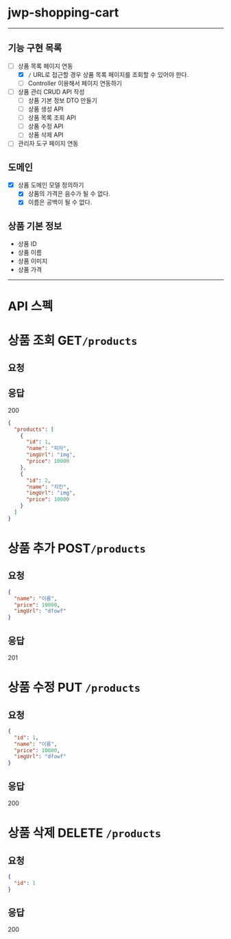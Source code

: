 # jwp-shopping-cart

---

## 기능 구현 목록

- [ ] 상품 목록 페이지 연동
    - [x] `/` URL로 접근할 경우 상품 목록 페이지를 조회할 수 있어야 한다.
    - [ ] Controller 이용해서 페이지 연동하기
- [ ] 상품 관리 CRUD API 작성
    - [ ] 상품 기본 정보 DTO 만들기
    - [ ] 상품 생성 API
    - [ ] 상품 목록 조회 API
    - [ ] 상품 수정 API
    - [ ] 상품 삭제 API
- [ ] 관리자 도구 페이지 연동

## 도메인

- [x] 상품 도메인 모델 정의하기
    - [x] 상품의 가격은 음수가 될 수 없다.
    - [x] 이름은 공백이 될 수 없다.

## 상품 기본 정보

- 상품 ID
- 상품 이름
- 상품 이미지
- 상품 가격

---

# API 스펙

# 상품 조회 GET`/products`

## 요청

## 응답
200

```json
{
  "products": [
    {
      "id": 1,
      "name": "피자",
      "imgUrl": "img",
      "price": 10000
    },
    {
      "id": 2,
      "name": "치킨",
      "imgUrl": "img",
      "price": 10000
    }
  ]
}
```

# 상품 추가  POST`/products`

## 요청

```json
{
  "name": "이름",
  "price": 10000,
  "imgUrl": "dfowf"
}
```

## 응답

201

# 상품 수정 PUT `/products`

## 요청

```json
{
  "id": 1,
  "name": "이름",
  "price": 10000,
  "imgUrl": "dfowf"
}
```

## 응답

200

# 상품 삭제 DELETE `/products`

## 요청

```json
{
  "id": 1
}
```

## 응답

200
